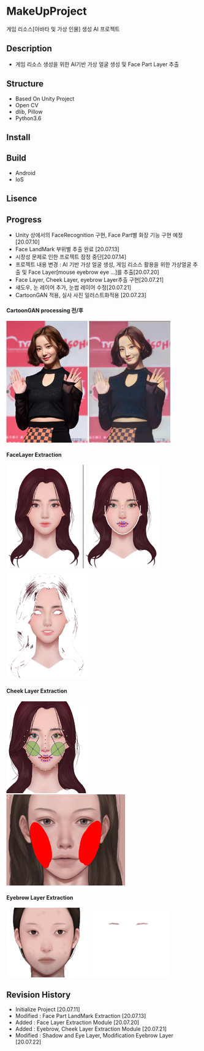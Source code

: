 # MakeUpProject
게임 리소스[아바타 및 가상 인물] 생성 AI 프로젝트

## Description
- 게임 리소스 생성을 위한 AI기반 가상 얼굴 생성 및 Face Part Layer 추출

## Structure
- Based On Unity Project
- Open CV 
- dlib, Pillow
- Python3.6

## Install

## Build
- Android
- IoS
## Lisence

## Progress
- Unity 상에서의 FaceRecognition 구현, Face Part별 화장 기능 구현 예정 [20.07.10]
- Face LandMark 부위별 추출 완료 [20.07.13]
- 시장성 문제로 인한 프로젝트 잠정 중단[20.07.14]
- 프로젝트 내용 변경 : AI 기반 가상 얼굴 생성, 게임 리소스 활용을 위한 가상얼굴 추출 및 Face Layer[mouse eyebrow eye ...]를 추출[20.07.20]
- Face Layer, Cheek Layer, eyebrow Layer추출 구현[20.07.21]
- 섀도우, 눈 레이어 추가, 눈썹 레이어 수정[20.07.21]
- CartoonGAN 적용, 실사 사진 일러스트화적용 [20.07.23]

#### CartoonGAN processing 전/후
 <img src= "./Resources/21.jpg" width="212px"> <img src= "./Resources/20.jpg" width="212px">

#### FaceLayer Extraction
 <img src= "./Resources/3.PNG" width="400px"> <img src= "./Resources/4.png" width="212px">

#### Cheek Layer Extraction
 <img src= "./Resources/5.PNG" width="212px"> <img src= "./Resources/CheekLayer.png" width="310px">

#### Eyebrow Layer Extraction
 <img src= "./Resources/sample.png" width="212px"> <img src= "./Resources/eyebrow.png" width="212px">


## Revision History
- Initialize Project [20.07.11]
- Modified : Face Part LandMark Extraction  [20.07.13]
- Added : Face Layer Extraction Module [20.07.20]
- Added : Eyebrow, Cheek Layer Extraction Module [20.07.21]
- Modified : Shadow and Eye Layer, Modification Eyebrow Layer [20.07.22]